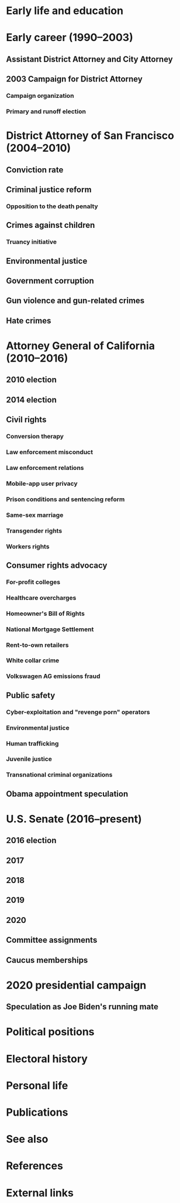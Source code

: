 # 
# Early life and education
# Early career (1990–2003)
## Assistant District Attorney and City Attorney
## 2003 Campaign for District Attorney
### Campaign organization
### Primary and runoff election
# District Attorney of San Francisco (2004–2010)
## Conviction rate
## Criminal justice reform
### Opposition to the death penalty
## Crimes against children
### Truancy initiative
## Environmental justice
## Government corruption
## Gun violence and gun-related crimes
## Hate crimes
# Attorney General of California (2010–2016)
## 2010 election
## 2014 election
## Civil rights
### Conversion therapy
### Law enforcement misconduct
### Law enforcement relations
### Mobile-app user privacy
### Prison conditions and sentencing reform
### Same-sex marriage
### Transgender rights
### Workers rights
## Consumer rights advocacy
### For-profit colleges
### Healthcare overcharges
### Homeowner's Bill of Rights
### National Mortgage Settlement
### Rent-to-own retailers
### White collar crime
### Volkswagen AG emissions fraud
## Public safety
### Cyber-exploitation and "revenge porn" operators
### Environmental justice
### Human trafficking
### Juvenile justice
### Transnational criminal organizations
## Obama appointment speculation
# U.S. Senate (2016–present)
## 2016 election
## 2017
## 2018
## 2019
## 2020
## Committee assignments
## Caucus memberships
# 2020 presidential campaign
## Speculation as Joe Biden's running mate
# Political positions
# Electoral history
# Personal life
# Publications
# See also
# References
# External links
